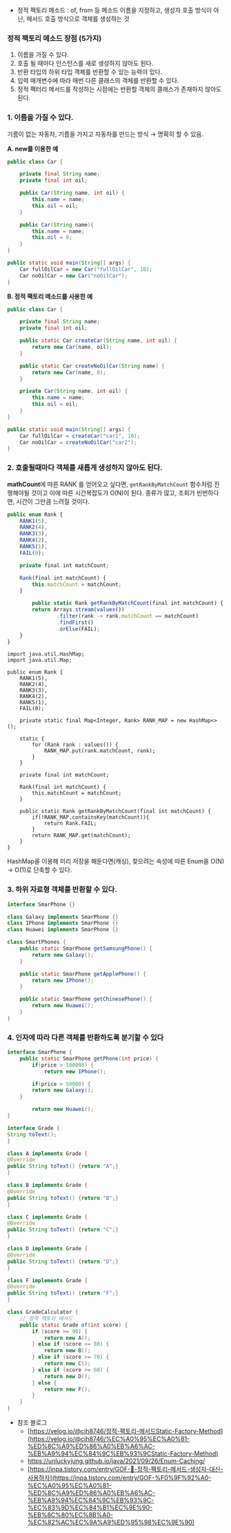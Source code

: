 - 정적 팩토리 메소드 : of, from 등 메소드 이름을 지정하고, 생성자 호출 방식이 아닌, 메서드 호출 방식으로 객체를 생성하는 것

### 정적 팩토리 메소드 장점 (5가지)

1. 이름을 가질 수 있다.
2. 호출 될 때마다 인스턴스를 새로 생성하지 않아도 된다.
3. 반환 타입의 하위 타입 객체를 반환할 수 있는 능력이 있다.
4. 입력 매개변수에 따라 매번 다른 클래스의 객체를 반환할 수 있다.
5. 정적 팩터리 메서드를 작성하는 시점에는 반환할 객체의 클래스가 존재하지 않아도 된다.

### 1. 이름을 가질 수 있다.

기름이 없는 자동차, 기름을 가지고 자동차를 만드는 방식 → 명확히 할 수 있음.

**A. new를 이용한 예**

```java
public class Car {

    private final String name;
    private final int oil;

    public Car(String name, int oil) {
        this.name = name;
        this.oil = oil;
    }

    public Car(String name){
        this.name = name;
        this.oil = 0;
    }
}
```

```java
public static void main(String[] args) {
    Car fullOilCar = new Car("fullOilCar", 10);
    Car noOilCar = new Car("noOilCar");
}
```

**B. 정적 팩토리 메소드를 사용한 예**

```java
public class Car {

    private final String name;
    private final int oil;

    public static Car createCar(String name, int oil) {
        return new Car(name, oil);
    }

    public static Car createNoOilCar(String name) {
        return new Car(name, 0);
    }

    private Car(String name, int oil) {
        this.name = name;
        this.oil = oil;
    }
}
```

```java
public static void main(String[] args) {
	Car fullOilCar = createCar("car1", 10);
	Car noOilCar = createNoOilCar("car2");
}
```

### 2. 호출될때마다 객체를 새롭게 생성하지 않아도 된다.

**mathCount**에 따른 RANK 를 얻어오고 싶다면, `getRankByMatchCount` 함수처럼 진행해야될 것이고 이에 따른 시간복잡도가 O(N)이 된다. 종류가 많고, 조회가 빈번하다면, 시간이 그만큼 느려질 것이다. 

```jsx
public enum Rank {
    RANK1(5),
    RANK2(4),
    RANK3(3),
    RANK4(2),
    RANK5(1),
    FAIL(0);

    private final int matchCount;

    Rank(final int matchCount) {
        this.matchCount = matchCount;
    }

		public static Rank getRankByMatchCount(final int matchCount) {
        return Arrays.stream(values())
                .filter(rank -> rank.matchCount == matchCount)
                .findFirst()
                .orElse(FAIL);
    }
}
```

```
import java.util.HashMap;
import java.util.Map;

public enum Rank {
    RANK1(5),
    RANK2(4),
    RANK3(3),
    RANK4(2),
    RANK5(1),
    FAIL(0);

    private static final Map<Integer, Rank> RANK_MAP = new HashMap<>();

    static {
        for (Rank rank : values()) {
            RANK_MAP.put(rank.matchCount, rank);
        }
    }

    private final int matchCount;

    Rank(final int matchCount) {
        this.matchCount = matchCount;
    }

    public static Rank getRankByMatchCount(final int matchCount) {
        if(!RANK_MAP.containsKey(matchCount)){
            return Rank.FAIL;
        }
        return RANK_MAP.get(matchCount);
    }
}
```

HashMap을 이용해 미리 저장을 해둔다면(캐싱), 찾으려는 속성에 따른 Enum을 O(N) → O(1)로 단축할 수 있다.

### 3. 하위 자료형 객체를 반환할 수 있다.

```java
interface SmarPhone {}

class Galaxy implements SmarPhone {}
class IPhone implements SmarPhone {}
class Huawei implements SmarPhone {}

class SmartPhones {
    public static SmarPhone getSamsungPhone() {
        return new Galaxy();
    }

    public static SmarPhone getApplePhone() {
        return new IPhone();
    }

    public static SmarPhone getChinesePhone() {
        return new Huawei();
    }
}
```

### 4. 인자에 따라 다른 객체를 반환하도록 분기할 수 있다

```java
interface SmarPhone {
	public static SmarPhone getPhone(int price) {
		if(price > 100000) {
			return new IPhone();

		if(price > 50000) {
        return new Galaxy();
    }

		return new Huawei();
}
```

```java
interface Grade {
String toText();
}

class A implements Grade {
@Override
public String toText() {return "A";}
}

class B implements Grade {
@Override
public String toText() {return "B";}
}

class C implements Grade {
@Override
public String toText() {return "C";}
}

class D implements Grade {
@Override
public String toText() {return "D";}
}

class F implements Grade {
@Override
public String toText() {return "F";}
}
```

```java
class GradeCalculator {
	// 정적 팩토리 메서드
	public static Grade of(int score) {
		if (score >= 90) {
			return new A();
		} else if (score >= 80) {
			return new B();
		} else if (score >= 70) {
			return new C();
		} else if (score >= 60) {
			return new D();
		} else {
			return new F();
		}
	}
}
```

- 참조 블로그
    - [https://velog.io/@cjh8746/정적-팩토리-메서드Static-Factory-Method](https://velog.io/@cjh8746/%EC%A0%95%EC%A0%81-%ED%8C%A9%ED%86%A0%EB%A6%AC-%EB%A9%94%EC%84%9C%EB%93%9CStatic-Factory-Method)
    - https://unluckyjung.github.io/java/2021/09/26/Enum-Caching/
    - [https://inpa.tistory.com/entry/GOF-💠-정적-팩토리-메서드-생성자-대신-사용하자](https://inpa.tistory.com/entry/GOF-%F0%9F%92%A0-%EC%A0%95%EC%A0%81-%ED%8C%A9%ED%86%A0%EB%A6%AC-%EB%A9%94%EC%84%9C%EB%93%9C-%EC%83%9D%EC%84%B1%EC%9E%90-%EB%8C%80%EC%8B%A0-%EC%82%AC%EC%9A%A9%ED%95%98%EC%9E%90)
